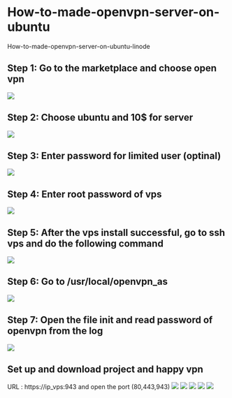 # How-to-made-openvpn-server-on-ubuntu
How-to-made-openvpn-server-on-ubuntu-linode

## Step 1: Go to the marketplace and choose open vpn
<img src='images/1.jpg'/>

## Step 2: Choose ubuntu and 10$ for server
<img src='images/2.jpg'/>

## Step 3: Enter password for limited user (optinal)
<img src='images/3.jpg'/>

## Step 4: Enter root password of vps
<img src='images/4.jpg'/>

## Step 5: After the vps install successful, go to ssh vps and do the following command
<img src='images/5.jpg'/>

## Step 6: Go to /usr/local/openvpn_as
<img src='images/6.jpg'/>

## Step 7: Open the file init and read password of openvpn from the log
<img src='images/7.jpg'/>

## Set up and download project and happy vpn
URL : https://ip_vps:943 and open the port (80,443,943)
<img src='images/8.jpg'/>
<img src='images/9.jpg'/>
<img src='images/10.jpg'/>
<img src='images/11.jpg'/>
<img src='images/12.jpg'/>